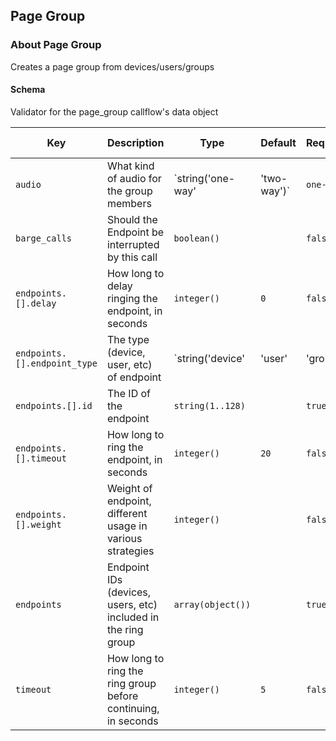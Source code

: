 ## Page Group

### About Page Group

Creates a page group from devices/users/groups

#### Schema

Validator for the page_group callflow's data object



Key | Description | Type | Default | Required | Support Level
--- | ----------- | ---- | ------- | -------- | -------------
`audio` | What kind of audio for the group members | `string('one-way' | 'two-way')` | `one-way` | `true` |  
`barge_calls` | Should the Endpoint be interrupted by this call | `boolean()` |   | `false` |  
`endpoints.[].delay` | How long to delay ringing the endpoint, in seconds | `integer()` | `0` | `false` |  
`endpoints.[].endpoint_type` | The type (device, user, etc) of endpoint | `string('device' | 'user' | 'group')` |   | `true` |  
`endpoints.[].id` | The ID of the endpoint | `string(1..128)` |   | `true` |  
`endpoints.[].timeout` | How long to ring the endpoint, in seconds | `integer()` | `20` | `false` |  
`endpoints.[].weight` | Weight of endpoint, different usage in various strategies | `integer()` |   | `false` |  
`endpoints` | Endpoint IDs (devices, users, etc) included in the ring group | `array(object())` |   | `true` |  
`timeout` | How long to ring the ring group before continuing, in seconds | `integer()` | `5` | `false` |  



